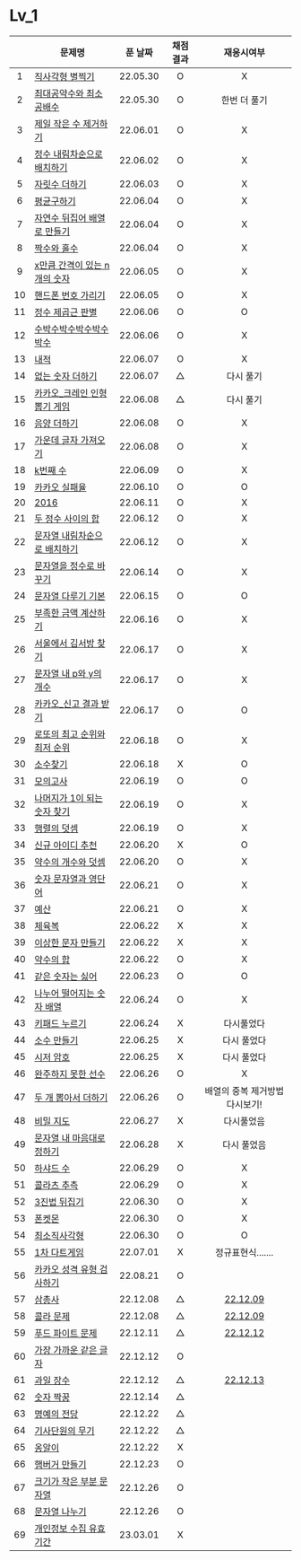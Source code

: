 # Lv_1

|     | 문제명                                            | 푼 날짜  | 채점 결과 |             재응시여부              |
| :-: | ------------------------------------------------- | :------: | :-------: | :---------------------------------: |
|  1  | [직사각형 별찍기](./starRectangle.js)             | 22.05.30 |     O     |                  X                  |
|  2  | [최대공약수와 최소공배수](./GcdLcm.js)            | 22.05.30 |     O     |            한번 더 풀기             |
|  3  | [제일 작은 수 제거하기](./sliceMin.js)            | 22.06.01 |     O     |                  X                  |
|  4  | [정수 내림차순으로 배치하기](./sortNumber.js)     | 22.06.02 |     O     |                  X                  |
|  5  | [자릿수 더하기](./positionSum.js)                 | 22.06.03 |     O     |                  X                  |
|  6  | [평균구하기](./average.js)                        | 22.06.04 |     O     |                  X                  |
|  7  | [자연수 뒤집어 배열로 만들기](./reverseNumber.js) | 22.06.04 |     O     |                  X                  |
|  8  | [짝수와 홀수](./oddOrEven.js)                     | 22.06.04 |     O     |                  X                  |
|  9  | [x만큼 간격이 있는 n개의 숫자](./xLength.js)      | 22.06.05 |     O     |                  X                  |
| 10  | [핸드폰 번호 가리기](./hideNumber.js)             | 22.06.05 |     O     |                  X                  |
| 11  | [정수 제곱근 판별](./integerSqrt.js)              | 22.06.06 |     O     |                  O                  |
| 12  | [수박수박수박수박수박수](./watermelon.js)         | 22.06.06 |     O     |                  X                  |
| 13  | [내적](./dotProduct.js)                           | 22.06.07 |     O     |                  X                  |
| 14  | [없는 숫자 더하기](./accNoNumbers.js)             | 22.06.07 |     △     |              다시 풀기              |
| 15  | [카카오\_크레인 인형뽑기 게임](./pickdolls.js)    | 22.06.08 |     △     |              다시 풀기              |
| 16  | [음양 더하기](./accPlusMinus.js)                  | 22.06.08 |     O     |                  X                  |
| 17  | [가운데 글자 가져오기](./bringMid.js)             | 22.06.08 |     O     |                  X                  |
| 18  | [k번째 수](./kNumber.js)                          | 22.06.09 |     O     |                  X                  |
| 19  | [카카오 실패율](./failRatio.js)                   | 22.06.10 |     O     |                  O                  |
| 20  | [2016](./2016.js)                                 | 22.06.11 |     O     |                  X                  |
| 21  | [두 정수 사이의 합](./betweenAandB.js)            | 22.06.12 |     O     |                  X                  |
| 22  | [문자열 내림차순으로 배치하기](./sortString.js)   | 22.06.12 |     O     |                  X                  |
| 23  | [문자열을 정수로 바꾸기](./stringToNumber.js)     | 22.06.14 |     O     |                  X                  |
| 24  | [문자열 다루기 기본](./basicString.js)            | 22.06.15 |     O     |                  O                  |
| 25  | [부족한 금액 계산하기](./shortMoney.js)           | 22.06.16 |     O     |                  X                  |
| 26  | [서울에서 김서방 찾기](./findKim.js)              | 22.06.17 |     O     |                  X                  |
| 27  | [문자열 내 p와 y의 개수](./pyInTheString.js)      | 22.06.17 |     O     |                  X                  |
| 28  | [카카오\_신고 결과 받기](./reportingMail.js)      | 22.06.17 |     O     |                  O                  |
| 29  | [로또의 최고 순위와 최저 순위](./lottoMinMax.js)  | 22.06.18 |     O     |                  X                  |
| 30  | [소수찾기](./findPrimeNumber.js)                  | 22.06.18 |     X     |                  O                  |
| 31  | [모의고사](./mockTest.js)                         | 22.06.19 |     O     |                  O                  |
| 32  | [나머지가 1이 되는 숫자 찾기](./findRestValue.js) | 22.06.19 |     O     |                  X                  |
| 33  | [행렬의 덧셈](./addMatrix.js)                     | 22.06.19 |     O     |                  X                  |
| 34  | [신규 아이디 추천](./recommandNewId.js)           | 22.06.20 |     X     |                  O                  |
| 35  | [약수의 개수와 덧셈](./betweenNumbers.js)         | 22.06.20 |     O     |                  X                  |
| 36  | [숫자 문자열과 영단어](./numberAndWord.js)        | 22.06.21 |     O     |                  X                  |
| 37  | [예산](./budget.js)                               | 22.06.21 |     O     |                  X                  |
| 38  | [체육복](./trainingClothes.js)                    | 22.06.22 |     X     |                  X                  |
| 39  | [이상한 문자 만들기](./strangeString.js)          | 22.06.22 |     X     |                  X                  |
| 40  | [약수의 합](./sumDivisor.js)                      | 22.06.22 |     O     |                  X                  |
| 41  | [같은 숫자는 싫어](./hateSameNumber.js)           | 22.06.23 |     O     |                  O                  |
| 42  | [나누어 떨어지는 숫자 배열](./fitNumberArray.js)  | 22.06.24 |     O     |                  X                  |
| 43  | [키패드 누르기](./pushKeypad.js)                  | 22.06.24 |     X     |             다시풀었다              |
| 44  | [소수 만들기](./makePrimeNumber.js)               | 22.06.25 |     X     |             다시 풀었다             |
| 45  | [시저 암호](./caesarPassword.js)                  | 22.06.25 |     X     |             다시 풀었다             |
| 46  | [완주하지 못한 선수](./notCompletion.js)          | 22.06.26 |     O     |                  X                  |
| 47  | [두 개 뽑아서 더하기](./popTwoSum.js)             | 22.06.26 |     O     |   배열의 중복 제거방법 다시보기!    |
| 48  | [비밀 지도](./secretMap.js)                       | 22.06.27 |     X     |             다시풀었음              |
| 49  | [문자열 내 마음대로 정하기](./asonelikes.js)      | 22.06.28 |     X     |             다시 풀었음             |
| 50  | [하샤드 수](./hashadNumber.js)                    | 22.06.29 |     O     |                  X                  |
| 51  | [콜라츠 추측](./collatz.js)                       | 22.06.29 |     O     |                  X                  |
| 52  | [3진법 뒤집기](./reverse3.js)                     | 22.06.30 |     O     |                  X                  |
| 53  | [폰켓몬](./phonekemon.js)                         | 22.06.30 |     O     |                  X                  |
| 54  | [최소직사각형](./minimumRect.js)                  | 22.06.30 |     O     |                  O                  |
| 55  | [1차 다트게임](./dartGame.js)                     | 22.07.01 |     X     |          정규표현식.......          |
| 56  | [카카오 성격 유형 검사하기](./mbti.js)            | 22.08.21 |     O     |                                     |
| 57  | [삼총사](./threePeople.js)                        | 22.12.08 |     △     | [22.12.09](./replay/threePeople.js) |
| 58  | [콜라 문제](./coke.js)                            | 22.12.08 |     △     |    [22.12.09](./replay/coke.js)     |
| 59  | [푸드 파이트 문제](./food.js)                     | 22.12.11 |     △     |    [22.12.12](./replay/food.js)     |
| 60  | [가장 가까운 같은 글자](./mostNear.js)            | 22.12.12 |     O     |
| 61  | [과일 장수](./fruit.js)                           | 22.12.12 |     △     |    [22.12.13](./replay/fruit.js)    |
| 62  | [숫자 짝꿍](./pairOfNum.js)                       | 22.12.14 |     △     |
| 63  | [명예의 전당](./contest.js)                       | 22.12.22 |     △     |
| 64  | [기사단원의 무기](./weapons.js)                   | 22.12.22 |     △     |
| 65  | [옹알이](./babbling.js)                           | 22.12.22 |     X     |
| 66  | [햄버거 만들기](./makeHamberger.js)               | 22.12.23 |     O     |
| 67  | [크기가 작은 부분 문자열](./smallPartString.js)   | 22.12.26 |     O     |
| 68  | [문자열 나누기](./cutString.js)                   | 22.12.26 |     O     |
| 69  | [개인정보 수집 유효기간](./privateInfo.js)        | 23.03.01 |     X     |
